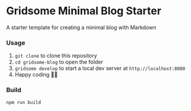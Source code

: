 # Gridsome Minimal Blog Starter

A starter template for creating a minimal blog with Markdown

### Usage

1. `git clone` to clone this repository
2. `cd gridsome-blog` to open the folder
3. `gridsome develop` to start a local dev server at `http://localhost:8080`
4. Happy coding 🎉🙌

### Build

```
npm run build
```
